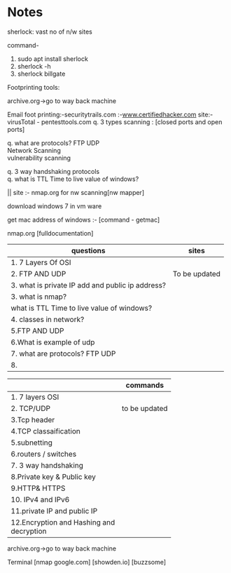 # Notes

sherlock: vast no of n/w sites

command-
1. sudo apt install sherlock
2. sherlock -h
3. sherlock billgate


Footprinting tools:

archive.org->go to way back machine

Email foot printing:-securitytrails.com
                             :-www.certifiedhacker.com
                           site:-virusTotal
                                 - pentesttools.com
q. 3 types scanning : [closed ports and open ports]

q. what are protocols?  FTP UDP   </br>
Network Scanning      </br>
vulnerability scanning  </br>



q. 3 way handshaking protocols </br> 
q. what is TTL Time to live  value of windows?  </br>


||
site :-  nmap.org   for nw scanning[nw mapper]

download windows 7  in vm ware

get mac address of windows :- [command - getmac]  </br>


nmap.org [fulldocumentation]



|       questions                                         | sites                                               |  
|---------------------------------------------------------|-----------------------------------------------------|
|1. 7 Layers  Of OSI                                      |                                                     |                  
|2. FTP AND UDP                                           |To be updated                                        |
|3. what is private IP add and public ip address?         |                                                     | 
|3.  what is nmap? </br>                                  |                                                     |
|what is TTL Time to live  value of windows?              |                                                     |
|4. classes in network?                                   |                                                     |
|5.FTP AND UDP  </br>                                     |                                                     |
| 6.What is example of udp </br>                          |                                                     | 
|7. what are protocols?  FTP UDP   </br>                  |                                                     |
|8.                                                       |                                                     |

|                                                         | commands                                            |  
|---------------------------------------------------------|-----------------------------------------------------|
|1. 7 layers OSI                                          |                                                     |
|2. TCP/UDP                                               |to be updated                                        |
|3.Tcp header                                             |                                                     | 
|4.TCP classaification                                    |                                                     |  
|5.subnetting                                             |                                                 |
|6.routers / switches                                     |                                                 |
|7. 3 way handshaking                                     |                                                 | 
|8.Private key & Public key                               |                                                 |
|9.HTTP& HTTPS                                            |                                                 |
|10. IPv4 and  IPv6                                       |                                                 |
|11.private IP and public IP                              |                                                 |
|12.Encryption and Hashing and </br> decryption           |                                                 |



archive.org->go to way back machine


Terminal                   [nmap google.com]
[showden.io]
[buzzsome]






